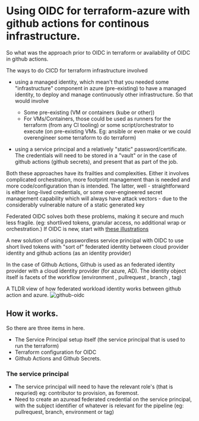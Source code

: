 # Using OIDC for terraform-azure with github actions for continous infrastructure.


So what was the approach prior to OIDC in terraform or availability of OIDC in github actions. 

The ways to do CICD for terraform infrastructure involved 
- using a managed identity, which mean't that you needed some "infrastructure" component in azure (pre-existing) to have a managed identity, to deploy and manage continuously other infrastructure. So that would involve
	- Some pre-existing (VM or containers (kube or other))
	- For VMs/Containers, those could be used as runners for the terraform (from any CI tooling) or some script/orchestrator to execute (on pre-existing VMs. Eg: ansible or even make or we could overengineer some terraform to do terraform)

- using a service principal and a relatively "static" password/certificate. The credentials will need to be stored in a "vault" or in the case of github actions (github secrets), and present that as part of the job.


Both these approaches have its frailties and complexities. Either it involves complicated orchestration, more footprint management than is needed and more code/configuration than is intended. The latter, well - straightforward is either long-lived credentials, or some over-engineered secret management capability which will always have attack vectors - due to the considerably vulnerable nature of a static generated key


Federated OIDC solves both these problems, making it secure and much less fragile. 
(eg: shortlived tokens, granular access, no additional wrap or orchestration.)
If OIDC is new, start with  [these illustrations](https://developer.okta.com/blog/2019/10/21/illustrated-guide-to-oauth-and-oidc) 

A new solution of using passwordless service principal with OIDC to use short lived tokens with "sort of" federated identity between cloud provider identity and github actions (as an identity provider)


In the case of Github Actions, Github is used as an federated identity provider  with a cloud identity provider (for azure, AD). The identity object itself is facets of the workflow (environment , pullrequest , branch , tag)

A TLDR view of how federated workload identity works between github action and azure. 
![github-oidc](https://user-images.githubusercontent.com/9320602/172952577-9554fe38-5b5a-4a8a-a580-77a2997ee081.png)


## How it works. 

So there are three items in here. 

- The Service Principal setup itself (the service principal that is used to run the terraform)
- Terraform configuration for OIDC
- Github Actions and Github Secrets.


### The service principal

- The service principal will need to have the relevant role's (that is requried) eg: contributor to provision, as foremost.
- Need to create an azuread federated credential on the service principal, with the subject identifier of whatever is relevant for the pipeline (eg: pullrequest, branch, environment or tag)

